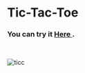 # Tic-Tac-Toe

### You can try it <a href="https://mannarbahy.github.io/Tic-Tac-Toe/"> Here </a> . 
<br>

 ![ticc ](https://user-images.githubusercontent.com/112812979/211179498-6704983b-f9f9-474f-a6a9-efa40c7a7d9d.jpg)
 
 <br>

